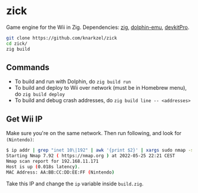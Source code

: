 # zick

Game engine for the Wii in Zig. Dependencies: [zig](https://ziglang.org/),
[dolphin-emu](https://dolphin-emu.org/), [devkitPro](https://devkitpro.org/wiki/Getting_Started).

```bash
git clone https://github.com/knarkzel/zick
cd zick/
zig build
```

## Commands
- To build and run with Dolphin, do `zig build run`
- To build and deploy to Wii over network (must be in Homebrew menu), do `zig build deploy`
- To build and debug crash addresses, do `zig build line -- <addresses>`

## Get Wii IP

Make sure you're on the same network. Then run following, and look for `(Nintendo)`:

```bash
$ ip addr | grep "inet 10\|192" | awk '{print $2}' | xargs sudo nmap -sn
Starting Nmap 7.92 ( https://nmap.org ) at 2022-05-25 22:21 CEST
Nmap scan report for 192.168.11.171
Host is up (0.018s latency).
MAC Address: AA:BB:CC:DD:EE:FF (Nintendo)
```

Take this IP and change the `ip` variable inside `build.zig`.
